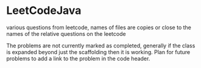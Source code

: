 # LeetCodeJava
various questions from leetcode, names of files are copies or close to the names of the relative questions on the leetcode

The problems are not currently marked as completed, generally if the class is expanded beyond just the scaffolding then it is working.
Plan for future problems to add a link to the problem in the code header.

